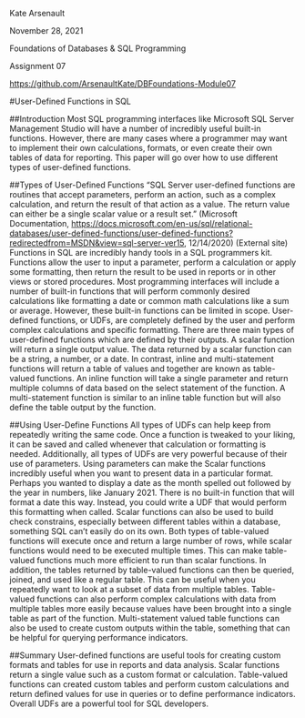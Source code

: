 Kate Arsenault

November 28, 2021

Foundations of Databases & SQL Programming

Assignment 07

https://github.com/ArsenaultKate/DBFoundations-Module07

#User-Defined Functions in SQL

##Introduction
Most SQL programming interfaces like Microsoft SQL Server Management Studio will have a number of incredibly useful built-in functions. However, there are many cases where a programmer may want to implement their own calculations, formats, or even create their own tables of data for reporting. This paper will go over how to use different types of user-defined functions.

##Types of User-Defined Functions
“SQL Server user-defined functions are routines that accept parameters, perform an action, such as a complex calculation, and return the result of that action as a value. The return value can either be a single scalar value or a result set.” (Microsoft Documentation, https://docs.microsoft.com/en-us/sql/relational-databases/user-defined-functions/user-defined-functions?redirectedfrom=MSDN&view=sql-server-ver15, 12/14/2020) (External site)
Functions in SQL are incredibly handy tools in a SQL programmers kit. Functions allow the user to input a parameter, perform a calculation or apply some formatting, then return the result to be used in reports or in other views or stored procedures. Most programming interfaces will include a number of built-in functions that will perform commonly desired calculations like formatting a date or common math calculations like a sum or average. However, these built-in functions can be limited in scope. User-defined functions, or UDFs, are completely defined by the user and perform complex calculations and specific formatting.
There are three main types of user-defined functions which are defined by their outputs. A scalar function will return a single output value. The data returned by a scalar function can be a string, a number, or a date. In contrast, inline and multi-statement functions will return a table of values and together are known as table-valued functions. An inline function will take a single parameter and return multiple columns of data based on the select statement of the function. A multi-statement function is similar to an inline table function but will also define the table output by the function. 

##Using User-Define Functions
All types of UDFs can help keep from repeatedly writing the same code. Once a function is tweaked to your liking, it can be saved and called whenever that calculation or formatting is needed.  Additionally, all types of UDFs are very powerful because of their use of parameters. Using parameters can make the 
Scalar functions incredibly useful when you want to present data in a particular format. Perhaps you wanted to display a date as the month spelled out followed by the year in numbers, like January 2021. There is no built-in function that will format a date this way. Instead, you could write a UDF that would perform this formatting when called. Scalar functions can also be used to build check constrains, especially between different tables within a database, something SQL can’t easily do on its own. 
Both types of table-valued functions will execute once and return a large number of rows, while scalar functions would need to be executed multiple times. This can make table-valued functions much more efficient to run than scalar functions. In addition, the tables returned by table-valued functions can then be queried, joined, and used like a regular table. This can be useful when you repeatedly want to look at a subset of data from multiple tables. Table-valued functions can also perform complex calculations with data from multiple tables more easily because values have been brought into a single table as part of the function. Multi-statement valued table functions can also be used to create custom outputs within the table, something that can be helpful for querying performance indicators. 

##Summary
User-defined functions are useful tools for creating custom formats and tables for use in reports and data analysis. Scalar functions return a single value such as a custom format or calculation. Table-valued functions can created custom tables and perform custom calculations and return defined values for use in queries or to define performance indicators. Overall UDFs are a powerful tool for SQL developers.
